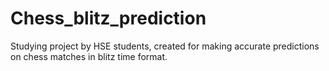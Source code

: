 # Chess_blitz_prediction
Studying project by HSE students, created for making accurate predictions on chess matches in blitz time format.
